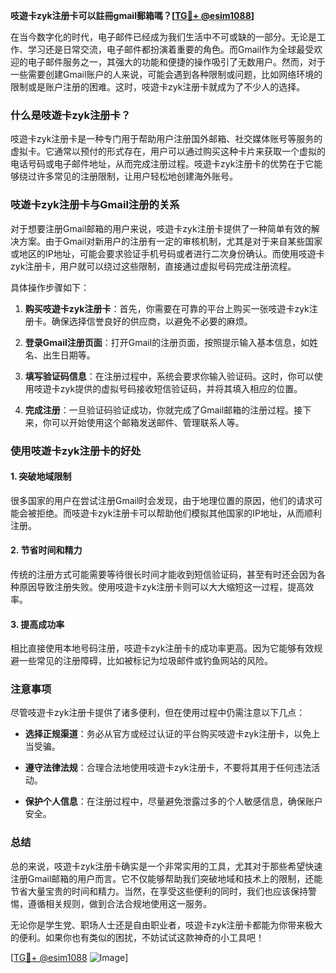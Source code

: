 **吱遊卡zyk注册卡可以註冊gmail郵箱嗎？[[TG💪+ @esim1088](https://t.me/s/esim1088)]**

在当今数字化的时代，电子邮件已经成为我们生活中不可或缺的一部分。无论是工作、学习还是日常交流，电子邮件都扮演着重要的角色。而Gmail作为全球最受欢迎的电子邮件服务之一，其强大的功能和便捷的操作吸引了无数用户。然而，对于一些需要创建Gmail账户的人来说，可能会遇到各种限制或问题，比如网络环境的限制或是账户注册的困难。这时，吱遊卡zyk注册卡就成为了不少人的选择。

### 什么是吱遊卡zyk注册卡？

吱遊卡zyk注册卡是一种专门用于帮助用户注册国外邮箱、社交媒体账号等服务的虚拟卡。它通常以预付的形式存在，用户可以通过购买这种卡片来获取一个虚拟的电话号码或电子邮件地址，从而完成注册过程。吱遊卡zyk注册卡的优势在于它能够绕过许多常见的注册限制，让用户轻松地创建海外账号。

### 吱遊卡zyk注册卡与Gmail注册的关系

对于想要注册Gmail邮箱的用户来说，吱遊卡zyk注册卡提供了一种简单有效的解决方案。由于Gmail对新用户的注册有一定的审核机制，尤其是对于来自某些国家或地区的IP地址，可能会要求验证手机号码或者进行二次身份确认。而使用吱遊卡zyk注册卡，用户就可以绕过这些限制，直接通过虚拟号码完成注册流程。

具体操作步骤如下：

1. **购买吱遊卡zyk注册卡**：首先，你需要在可靠的平台上购买一张吱遊卡zyk注册卡。确保选择信誉良好的供应商，以避免不必要的麻烦。
   
2. **登录Gmail注册页面**：打开Gmail的注册页面，按照提示输入基本信息，如姓名、出生日期等。

3. **填写验证码信息**：在注册过程中，系统会要求你输入验证码。这时，你可以使用吱遊卡zyk提供的虚拟号码接收短信验证码，并将其填入相应的位置。

4. **完成注册**：一旦验证码验证成功，你就完成了Gmail邮箱的注册过程。接下来，你可以开始使用这个邮箱发送邮件、管理联系人等。

### 使用吱遊卡zyk注册卡的好处

#### 1. 突破地域限制
很多国家的用户在尝试注册Gmail时会发现，由于地理位置的原因，他们的请求可能会被拒绝。而吱遊卡zyk注册卡可以帮助他们模拟其他国家的IP地址，从而顺利注册。

#### 2. 节省时间和精力
传统的注册方式可能需要等待很长时间才能收到短信验证码，甚至有时还会因为各种原因导致注册失败。使用吱遊卡zyk注册卡则可以大大缩短这一过程，提高效率。

#### 3. 提高成功率
相比直接使用本地号码注册，吱遊卡zyk注册卡的成功率更高。因为它能够有效规避一些常见的注册障碍，比如被标记为垃圾邮件或钓鱼网站的风险。

### 注意事项

尽管吱遊卡zyk注册卡提供了诸多便利，但在使用过程中仍需注意以下几点：

- **选择正规渠道**：务必从官方或经过认证的平台购买吱遊卡zyk注册卡，以免上当受骗。
  
- **遵守法律法规**：合理合法地使用吱遊卡zyk注册卡，不要将其用于任何违法活动。

- **保护个人信息**：在注册过程中，尽量避免泄露过多的个人敏感信息，确保账户安全。

### 总结

总的来说，吱遊卡zyk注册卡确实是一个非常实用的工具，尤其对于那些希望快速注册Gmail邮箱的用户而言。它不仅能够帮助我们突破地域和技术上的限制，还能节省大量宝贵的时间和精力。当然，在享受这些便利的同时，我们也应该保持警惕，遵循相关规则，做到合法合规地使用这一服务。

无论你是学生党、职场人士还是自由职业者，吱遊卡zyk注册卡都能为你带来极大的便利。如果你也有类似的困扰，不妨试试这款神奇的小工具吧！

[[TG💪+ @esim1088](https://t.me/s/esim1088) ![Image](https://i.postimg.cc/4NQfJmqS/Snipaste-2025-05-13-00-14-12.png)]